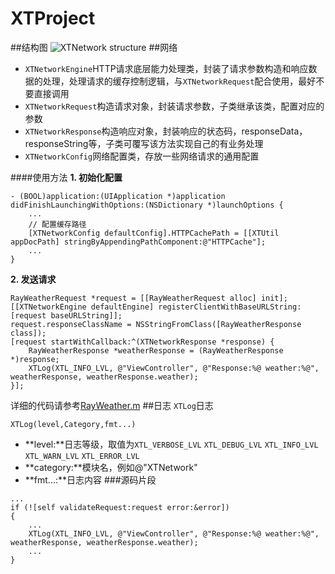XTProject
==========
##结构图
![XTNetwork structure](http://ww3.sinaimg.cn/large/005yyi5Jjw1ema9pimau3j30fp08jt8y.jpg)
##网络
* `XTNetworkEngine`HTTP请求底层能力处理类，封装了请求参数构造和响应数据的处理，处理请求的缓存控制逻辑，与`XTNetworkRequest`配合使用，最好不要直接调用
* `XTNetworkRequest`构造请求对象，封装请求参数，子类继承该类，配置对应的参数
* `XTNetworkResponse`构造响应对象，封装响应的状态码，responseData，responseString等，子类可覆写该方法实现自己的有业务处理
* `XTNetworkConfig`网络配置类，存放一些网络请求的通用配置

####使用方法
**1. 初始化配置**
```
- (BOOL)application:(UIApplication *)application didFinishLaunchingWithOptions:(NSDictionary *)launchOptions { 
	...
   	// 配置缓存路径
    [XTNetworkConfig defaultConfig].HTTPCachePath = [[XTUtil appDocPath] stringByAppendingPathComponent:@"HTTPCache"];
    ...
}
```

**2. 发送请求**
```
RayWeatherRequest *request = [[RayWeatherRequest alloc] init];
[[XTNetworkEngine defaultEngine] registerClientWithBaseURLString:[request baseURLString]];
request.responseClassName = NSStringFromClass([RayWeatherResponse class]);
[request startWithCallback:^(XTNetworkResponse *response) {
    RayWeatherResponse *weatherResponse = (RayWeatherResponse *)response;
    XTLog(XTL_INFO_LVL, @"ViewController", @"Response:%@ weather:%@", weatherResponse, weatherResponse.weather);
}];
```
详细的代码请参考[RayWeather.m](https://github.com/wuwen1030/XTProject/blob/master/XTrain/XTrain/Model/RayWeather.m)
##日志
`XTLog`日志

`XTLog(level,Category,fmt...)`

* **level:**日志等级，取值为`XTL_VERBOSE_LVL` `XTL_DEBUG_LVL` `XTL_INFO_LVL` `XTL_WARN_LVL` `XTL_ERROR_LVL`
* **category:**模块名，例如@"XTNetwork"
* **fmt...:**日志内容
###源码片段
```
...
if (![self validateRequest:request error:&error])
{	
	...
	XTLog(XTL_INFO_LVL, @"ViewController", @"Response:%@ weather:%@", weatherResponse, weatherResponse.weather);
	...
}
```
